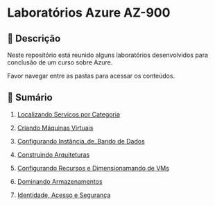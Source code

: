 # Laboratórios Azure AZ-900

## 📒 Descrição
Neste repositório está reunido alguns laboratórios desenvolvidos para conclusão de um curso sobre Azure. 

Favor navegar entre as pastas para acessar os conteúdos.

## 📝 Sumário
1. [Localizando Servicos por Categoria](https://github.com/wilsondesouza/labs-az900/tree/main/Localizando_Servicos_por_Categoria)

2. [Criando Máquinas Virtuais](https://github.com/wilsondesouza/labs-az900/tree/main/Criando_VM)

3. [Configurando Instância_de_Bando de Dados](https://github.com/wilsondesouza/labs-az900/tree/main/Configurando_Instancia_de_BD)

4. [Construindo Arquiteturas](https://github.com/wilsondesouza/labs-az900/tree/main/Construindo_Arquiteturas)

5. [Configurando Recursos e Dimensionamando de VMs](https://github.com/wilsondesouza/labs-az900/tree/main/Configurando_Recursos_e_Dimensionamando_VMs)

6. [Dominando Armazenamentos](https://github.com/wilsondesouza/labs-az900/tree/main/Dominando_Armazenamentos)

7. [Identidade, Acesso e Segurança](https://github.com/wilsondesouza/labs-az900/tree/main/Identidade_Acesso_Seguranca)

